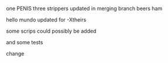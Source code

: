one
PENIS
three
strippers updated in merging branch
beers
ham

hello mundo updated for -Xtheirs

some scrips could possibly be added

and some tests

change